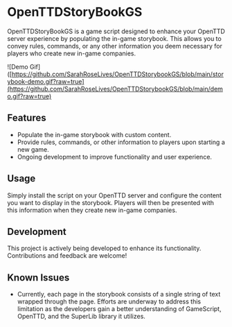 # OpenTTDStoryBookGS

OpenTTDStoryBookGS is a game script designed to enhance your OpenTTD server experience by populating the in-game storybook. This allows you to convey rules, commands, or any other information you deem necessary for players who create new in-game companies.

![Demo Gif]([https://github.com/SarahRoseLives/OpenTTDStorybookGS/blob/main/storybook-demo.gif?raw=true](https://github.com/SarahRoseLives/OpenTTDStorybookGS/blob/main/demo.gif?raw=true)

## Features

- Populate the in-game storybook with custom content.
- Provide rules, commands, or other information to players upon starting a new game.
- Ongoing development to improve functionality and user experience.

## Usage

Simply install the script on your OpenTTD server and configure the content you want to display in the storybook. Players will then be presented with this information when they create new in-game companies.

## Development

This project is actively being developed to enhance its functionality. Contributions and feedback are welcome!

## Known Issues

- Currently, each page in the storybook consists of a single string of text wrapped through the page. Efforts are underway to address this limitation as the developers gain a better understanding of GameScript, OpenTTD, and the SuperLib library it utilizes.

